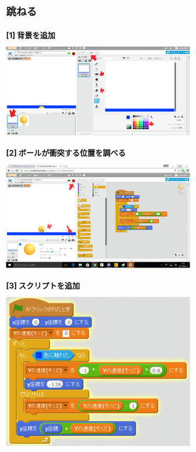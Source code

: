 # 跳ねる

## [1] 背景を追加
![](bouncing_001a.png)

## [2] ボールが衝突する位置を調べる
![](bouncing_002a.png)

## [3] スクリプトを追加
![](bouncing_script.png)